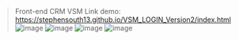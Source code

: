 >Front-end CRM VSM
>Link demo: https://stephensouth13.github.io/VSM_LOGIN_Version2/index.html
>![image](https://github.com/user-attachments/assets/207627bc-d3cc-449d-8f3a-64a6066f7aaa)
>![image](https://github.com/user-attachments/assets/bc64e304-845b-4565-82fd-c3ad631bbf65)
>![image](https://github.com/user-attachments/assets/9ed51949-f2dd-4eb4-9441-bec9024997bb)
>![image](https://github.com/user-attachments/assets/b9f716c7-60d1-42c8-828e-1b995745fc0d)




